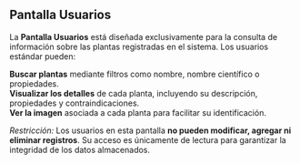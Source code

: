 ## Pantalla Usuarios

La **Pantalla Usuarios** está diseñada exclusivamente para la consulta de información sobre las plantas registradas en el sistema. Los usuarios estándar pueden:

**Buscar plantas** mediante filtros como nombre, nombre científico o propiedades.  
**Visualizar los detalles** de cada planta, incluyendo su descripción, propiedades y contraindicaciones.  
**Ver la imagen** asociada a cada planta para facilitar su identificación.  

*Restricción:* Los usuarios en esta pantalla **no pueden modificar, agregar ni eliminar registros**. Su acceso es únicamente de lectura para garantizar la integridad de los datos almacenados.
